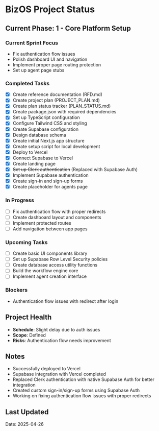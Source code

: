 # BizOS Project Status

## Current Phase: 1 - Core Platform Setup

### Current Sprint Focus
- Fix authentication flow issues
- Polish dashboard UI and navigation
- Implement proper page routing protection
- Set up agent page stubs

### Completed Tasks
- [x] Create reference documentation (RFD.md)
- [x] Create project plan (PROJECT_PLAN.md)
- [x] Create plan status tracker (PLAN_STATUS.md)
- [x] Create package.json with required dependencies
- [x] Set up TypeScript configuration
- [x] Configure Tailwind CSS and styling
- [x] Create Supabase configuration
- [x] Design database schema
- [x] Create initial Next.js app structure
- [x] Create setup script for local development
- [x] Deploy to Vercel
- [x] Connect Supabase to Vercel
- [x] Create landing page
- [x] ~~Set up Clerk authentication~~ (Replaced with Supabase Auth)
- [x] Implement Supabase authentication
- [x] Create sign-in and sign-up forms
- [x] Create placeholder for agents page

### In Progress
- [ ] Fix authentication flow with proper redirects
- [ ] Create dashboard layout and components
- [ ] Implement protected routes
- [ ] Add navigation between app pages

### Upcoming Tasks
- [ ] Create basic UI components library
- [ ] Set up Supabase Row Level Security policies
- [ ] Create database access utility functions
- [ ] Build the workflow engine core
- [ ] Implement agent creation interface

### Blockers
- Authentication flow issues with redirect after login

## Project Health
- **Schedule**: Slight delay due to auth issues
- **Scope**: Defined
- **Risks**: Authentication flow needs improvement

## Notes
- Successfully deployed to Vercel
- Supabase integration with Vercel completed
- Replaced Clerk authentication with native Supabase Auth for better integration
- Created custom sign-in/sign-up forms using Supabase Auth
- Working on fixing authentication flow issues with proper redirects

## Last Updated
<!-- Will be updated with each status change -->
Date: 2025-04-26 